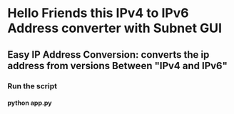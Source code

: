
# Hello Friends this IPv4 to IPv6 Address converter with Subnet   GUI 
## Easy IP Address Conversion:  converts the ip address from versions Between "IPv4 and IPv6"

### Run the script 
#### python app.py
